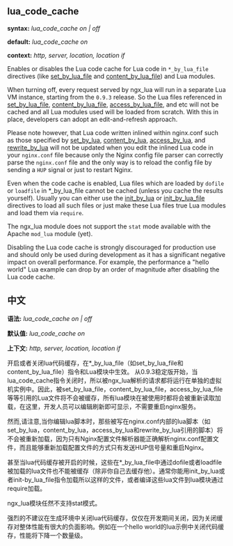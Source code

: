 <!--
author: wngn123
head: head.png
date: 2016-08-24
title: lua_code_cache
tags: lua
category: Lua
status: publish
summary: 开启或者关闭lua代码缓存，在*_by_lua_file（如set_by_lua_file和content_by_lua_file）指令和Lua模块中生效
-->


lua_code_cache
--------------
**syntax:** *lua_code_cache on | off*

**default:** *lua_code_cache on*

**context:** *http, server, location, location if*

Enables or disables the Lua code cache for Lua code in `*_by_lua_file` directives (like [set_by_lua_file](#set_by_lua_file) and
[content_by_lua_file](#content_by_lua_file)) and Lua modules.

When turning off, every request served by ngx_lua will run in a separate Lua VM instance, starting from the `0.9.3` release. So the Lua files referenced in [set_by_lua_file](#set_by_lua_file),
[content_by_lua_file](#content_by_lua_file), [access_by_lua_file](#access_by_lua_file),
and etc will not be cached
and all Lua modules used will be loaded from scratch. With this in place, developers can adopt an edit-and-refresh approach.

Please note however, that Lua code written inlined within nginx.conf
such as those specified by [set_by_lua](#set_by_lua), [content_by_lua](#content_by_lua),
[access_by_lua](#access_by_lua), and [rewrite_by_lua](#rewrite_by_lua) will not be updated when you edit the inlined Lua code in your `nginx.conf` file because only the Nginx config file parser can correctly parse the `nginx.conf`
file and the only way is to reload the config file
by sending a `HUP` signal or just to restart Nginx.

Even when the code cache is enabled, Lua files which are loaded by `dofile` or `loadfile`
in *_by_lua_file cannot be cached (unless you cache the results yourself). Usually you can either use the [init_by_lua](#init_by_lua)
or [init_by_lua_file](#init-by_lua_file) directives to load all such files or just make these Lua files true Lua modules
and load them via `require`.

The ngx_lua module does not support the `stat` mode available with the
Apache `mod_lua` module (yet).

Disabling the Lua code cache is strongly
discouraged for production use and should only be used during 
development as it has a significant negative impact on overall performance. For example, the performance a "hello world" Lua example can drop by an order of magnitude after disabling the Lua code cache.




中文
--------------
**语法:** *lua_code_cache on | off*

**默认值:** *lua_code_cache on*

**上下文:** *http, server, location, location if*

开启或者关闭lua代码缓存，在*_by_lua_file（如set_by_lua_file和content_by_lua_file）指令和Lua模块中生效。
从0.9.3稳定版开始，当lua_code_cache指令关闭时，所以被ngx_lua解析的请求都将运行在单独的虚拟机实例中。因此，被set_by_lua_file，content_by_lua_file，access_by_lua_file等等引用的Lua文件将不会被缓存，所有lua模块在被使用时都将会被重新读取加载，在这里，开发人员可以编辑刷新即可显示，不需要重启nginx服务。
 
然而,请注意,当你编辑lua脚本时，那些被写在nginx.conf内部的lua脚本（如set_by_lua，content_by_lua，access_by_lua和rewrite_by_lua引用的脚本）将不会被重新加载，因为只有Nginx配置文件解析器能正确解析nginx.conf配置文件，而且能够重新加载配置文件的方式只有发送HUP信号量和重启Nginx。

甚至当lua代码缓存被开启的时候，这些在*_by_lua_file中通过dofile或者loadfile被加载的lua文件也不能被缓存（除非你自己去缓存他）。通常你能用init_by_lua或者init-by_lua_file指令加载所以这样的文件，或者编译这些lua文件到lua模块通过require加载。

ngx_lua模块任然不支持stat模式。

强烈的不建议在生成环境中关闭lua代码缓存，仅仅在开发期间关闭，因为关闭缓存对整体性能有很大的负面影响。例如在一个hello world的lua示例中关闭代码缓存，性能将下降一个数量级。
